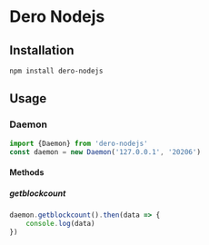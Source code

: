 # Dero Nodejs 

## Installation

``
npm install dero-nodejs
``

## Usage

### Daemon

```js
import {Daemon} from 'dero-nodejs'
const daemon = new Daemon('127.0.0.1', '20206')
```

#### Methods

##### getblockcount
```js
daemon.getblockcount().then(data => {
    console.log(data)
})
```

